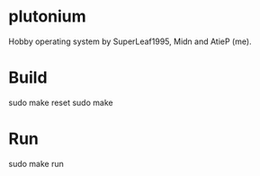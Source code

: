 # plutonium
Hobby operating system by SuperLeaf1995, Midn and AtieP (me).

# Build
sudo make reset
sudo make

# Run
sudo make run
